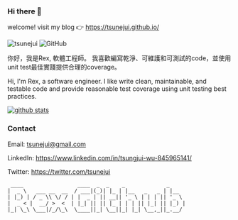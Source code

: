 ### Hi there 👋

welcome! visit my blog 👉 https://tsunejui.github.io/

<p>
  <img src="https://komarev.com/ghpvc/?username=tsunejui&label=Profile%20views&color=3399FF&style=flat" alt="tsunejui" /> 
  <img alt="GitHub" src="https://img.shields.io/badge/dynamic/json?logo=github&label=GitHub+Followers&labelColor=282c34&color=E5FFCC&query=%24.data.totalSubs&url=https%3A%2F%2Fapi.spencerwoo.com%2Fsubstats%2F%3Fsource%3Dgithub%26queryKey%3Dtsunejui&longCache=true"/>
 
</p>

你好，我是Rex, 軟體工程師。
我喜歡編寫乾淨、可維護和可測試的code，並使用unit test最佳實踐提供合理的coverage。

Hi, I'm Rex, a software engineer. 
I like write clean, maintainable, and testable code and provide reasonable test coverage using unit testing best practices.

[![github stats](https://github-readme-stats.vercel.app/api?username=tsunejui&show_icons=true&theme=tokyonight)](https://github.com/anuraghazra/github-readme-stats)

### Contact

Email: tsunejui@gmail.com

LinkedIn: https://www.linkedin.com/in/tsungjui-wu-845965141/

Twitter: https://twitter.com/tsunejui

```
 ____                 ____  _  _    _             _
|  _ \   ___ __  __  / ___|(_)| |_ | |__   _   _ | |__
| |_) | / _ \\ \/ / | |  _ | || __|| '_ \ | | | || '_ \
|  _ < |  __/ >  <  | |_| || || |_ | | | || |_| || |_) |
|_| \_\ \___|/_/\_\  \____||_| \__||_| |_| \__,_||_.__/

```
